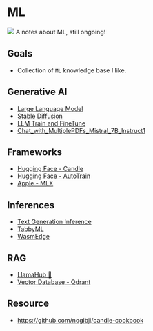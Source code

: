 # ML

![](/assets/kat.png) <span class="speech-bubble">A notes about ML, still ongoing!</span>

## Goals

- Collection of `ML` knowledge base I like.

## Generative AI

- [Large Language Model](large-language-model.md)
- [Stable Diffusion](stable-diffusion.md)
- [LLM Train and FineTune](llm-train-finetune/mod.md)
- [Chat_with_MultiplePDFs_Mistral_7B_Instruct1](llm-train-finetune/Chat_with_MultiplePDFs_Mistral_7B_Instruct1.ipynb)

## Frameworks

- [Hugging Face - Candle](frameworks/huggingface-candle.md)
- [Hugging Face - AutoTrain](frameworks/huggingface-autotrain.md)
- [Apple - MLX](frameworks/apple-mlx.md)

## Inferences

- [Text Generation Inference](infer/huggingface-text-generation-inference.md)
- [TabbyML](infer/tabbyml.md)
- [WasmEdge](infer/wasmedge.md)

## RAG

- [LlamaHub 🦙](https://github.com/run-llama/llama-hub)
- [Vector Database - Qdrant](rag/vector-db-qdrant.md)

## Resource

- https://github.com/nogibjj/candle-cookbook
